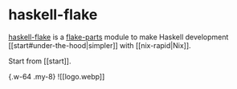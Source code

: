 # haskell-flake


[haskell-flake](https://github.com/srid/haskell-flake) is a [flake-parts](https://flake.parts/) module to make Haskell development [[start#under-the-hood|simpler]] with [[nix-rapid|Nix]].

Start from [[start]].

{.w-64 .my-8}
![[logo.webp]]
